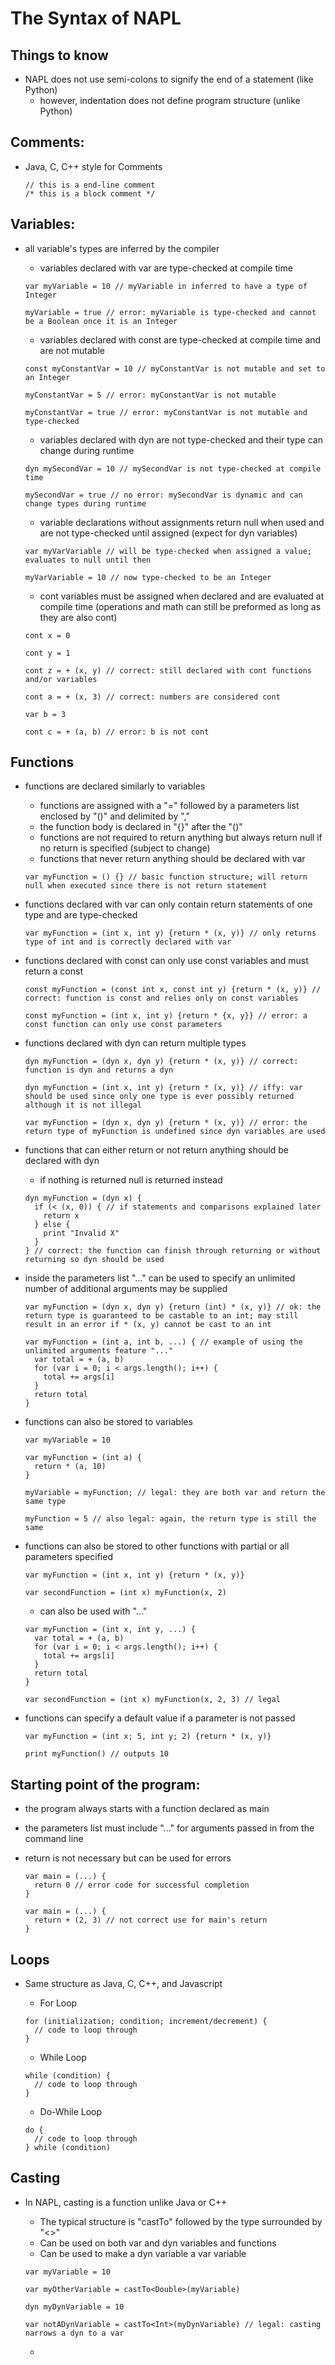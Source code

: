 # The Syntax of NAPL

## Things to know
- NAPL does not use semi-colons to signify the end of a statement (like Python)
    - however, indentation does not define program structure (unlike Python)

## Comments:
- Java, C, C++ style for Comments

  ```
  // this is a end-line comment  
  /* this is a block comment */
  ```

## Variables:
- all variable's types are inferred by the compiler
    - variables declared with var are type-checked at compile time

  ```
  var myVariable = 10 // myVariable in inferred to have a type of Integer

  myVariable = true // error: myVariable is type-checked and cannot be a Boolean once it is an Integer
  ```
    - variables declared with const are type-checked at compile time and are not mutable

  ```
  const myConstantVar = 10 // myConstantVar is not mutable and set to an Integer

  myConstantVar = 5 // error: myConstantVar is not mutable

  myConstantVar = true // error: myConstantVar is not mutable and type-checked  
  ```
    - variables declared with dyn are not type-checked and their type can change during runtime

  ```
  dyn mySecondVar = 10 // mySecondVar is not type-checked at compile time

  mySecondVar = true // no error: mySecondVar is dynamic and can change types during runtime
  ```
    - variable declarations without assignments return null when used and are not type-checked until assigned (expect for dyn variables)

  ```
  var myVarVariable // will be type-checked when assigned a value; evaluates to null until then

  myVarVariable = 10 // now type-checked to be an Integer
  ```
    - cont variables must be assigned when declared and are evaluated at compile time (operations and math can still be preformed as long as they are also cont)

  ```
  cont x = 0

  cont y = 1

  cont z = + (x, y) // correct: still declared with cont functions and/or variables

  cont a = + (x, 3) // correct: numbers are considered cont

  var b = 3

  cont c = + (a, b) // error: b is not cont
  ```

## Functions

- functions are declared similarly to variables
    - functions are assigned with a "=" followed by a parameters list enclosed by "()" and delimited by ","
    - the function body is declared in "{}" after the "()"
    - functions are not required to return anything but always return null if no return is specified (subject to change)
    - functions that never return anything should be declared with var

  ```
  var myFunction = () {} // basic function structure; will return null when executed since there is not return statement
  ```
- functions declared with var can only contain return statements of one type and are type-checked

  ```
  var myFunction = (int x, int y) {return * (x, y)} // only returns type of int and is correctly declared with var
  ```
- functions declared with const can only use const variables and must return a const

  ```
  const myFunction = (const int x, const int y) {return * (x, y)} // correct: function is const and relies only on const variables

  const myFunction = (int x, int y) {return * {x, y}} // error: a const function can only use const parameters
  ```
- functions declared with dyn can return multiple types

  ```
  dyn myFunction = (dyn x, dyn y) {return * (x, y)} // correct: function is dyn and returns a dyn

  dyn myFunction = (int x, int y) {return * (x, y)} // iffy: var should be used since only one type is ever possibly returned although it is not illegal

  var myFunction = (dyn x, dyn y) {return * (x, y)} // error: the return type of myFunction is undefined since dyn variables are used
  ```
- functions that can either return or not return anything should be declared with dyn
   - if nothing is returned null is returned instead

  ```
  dyn myFunction = (dyn x) {
    if (< (x, 0)) { // if statements and comparisons explained later
      return x
    } else {
      print "Invalid X"
    }
  } // correct: the function can finish through returning or without returning so dyn should be used
  ```
- inside the parameters list "..." can be used to specify an unlimited number of additional arguments may be supplied

  ```
  var myFunction = (dyn x, dyn y) {return (int) * (x, y)} // ok: the return type is guaranteed to be castable to an int; may still result in an error if * (x, y) cannot be cast to an int

  var myFunction = (int a, int b, ...) { // example of using the unlimited arguments feature "..."
    var total = + (a, b)
    for (var i = 0; i < args.length(); i++) {
      total += args[i]
    }
    return total
  }
  ```
- functions can also be stored to variables

  ```
  var myVariable = 10

  var myFunction = (int a) {
    return * (a, 10)
  }

  myVariable = myFunction; // legal: they are both var and return the same type

  myFunction = 5 // also legal: again, the return type is still the same
  ```
- functions can also be stored to other functions with partial or all parameters specified

  ```
  var myFunction = (int x, int y) {return * (x, y)}

  var secondFunction = (int x) myFunction(x, 2)
  ```
    - can also be used with "..."

  ```
  var myFunction = (int x, int y, ...) {
    var total = + (a, b)
    for (var i = 0; i < args.length(); i++) {
      total += args[i]
    }
    return total
  }

  var secondFunction = (int x) myFunction(x, 2, 3) // legal
  ```
- functions can specify a default value if a parameter is not passed

  ```
  var myFunction = (int x; 5, int y; 2) {return * (x, y)}

  print myFunction() // outputs 10
  ```

## Starting point of the program:
- the program always starts with a function declared as main
- the parameters list must include "..." for arguments passed in from the command line
- return is not necessary but can be used for errors

  ```
  var main = (...) {
    return 0 // error code for successful completion
  }

  var main = (...) {
    return + (2, 3) // not correct use for main's return
  }
  ```

## Loops
- Same structure as Java, C, C++, and Javascript
  - For Loop

  ```
  for (initialization; condition; increment/decrement) {
    // code to loop through
  }
  ```
  - While Loop

  ```
  while (condition) {
    // code to loop through
  }
  ```
  - Do-While Loop

  ```
  do {
    // code to loop through
  } while (condition)
  ```

## Casting

- In NAPL, casting is a function unlike Java or C++
    - The typical structure is "castTo" followed by the type surrounded by "<>"
    - Can be used on both var and dyn variables and functions
    - Can be used to make a dyn variable a var variable

  ```
  var myVariable = 10

  var myOtherVariable = castTo<Double>(myVariable)

  dyn myDynVariable = 10

  var notADynVariable = castTo<Int>(myDynVariable) // legal: casting narrows a dyn to a var
  ```
    - 
